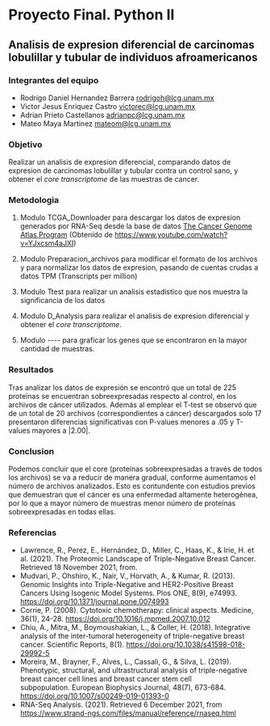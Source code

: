 # Proyecto Final. Python II

## Analisis de expresion diferencial de carcinomas lobulillar y tubular de individuos afroamericanos 

### Integrantes del equipo 

- Rodrigo Daniel Hernandez Barrera [rodrigoh@lcg.unam.mx](mailto:rodrigoh@lcg.unam.mx) 
- Victor Jesus Enriquez Castro [victorec@lcg.unam.mx](mailto:victorec@lcg.unam.mx)
- Adrian Prieto Castellanos [adrianpc@lcg.unam.mx](mailto:adrianpc@lcg.unam.mx)
- Mateo Maya Martinez [mateom@lcg.unam.mx](mailto:mateom@lcg.unam.mx)



### Objetivo 

Realizar un analisis de expresion diferencial, comparando datos de expresion de carcinomas lobulillar y tubular contra un control sano, y obtener el *core transcriptome* de las muestras de cancer.



### Metodologia 

1. Modulo TCGA_Downloader para descargar  los datos de expresion generados por RNA-Seq desde la base de datos [The Cancer Genome Atlas Program](https://www.cancer.gov/about-nci/organization/ccg/research/structural-genomics/tcga) (Obtenido de https://www.youtube.com/watch?v=YJxcsm4aJXI)

2. Modulo Preparacion_archivos para modificar el formato de los archivos y para normalizar los datos de expresion, pasando de cuentas crudas a datos TPM (Transcripts per million)
3. Modulo Ttest para realizar un analisis estadistico que nos muestra la significancia de los datos
4. Modulo D_Analysis para realizar el analisis de expresion diferencial y obtener el *core transcriptome*. 
5. Modulo ---- para graficar los genes que se encontraron en la mayor cantidad de muestras. 



### Resultados 

Tras analizar los datos de expresión se encontró que un total de 225 proteínas se encuentran sobreexpresadas respecto al control, en los archivos de cáncer utilizados. Además al emplear el T-test se observó que de un total de 20 archivos (correspondientes a cáncer) descargados solo 17 presentaron diferencias significativas con P-values menores a .05 y T-values mayores a |2.00|.


### Conclusion

Podemos concluir que el core (proteínas sobreexpresadas a través de todos los archivos) se va a reducir de manera gradual, conforme aumentamos el número de archivos analizados. Esto es contundente con estudios previos que demuestran que el cáncer es una enfermedad altamente heterogénea, por lo que a mayor número de muestras menor número de proteínas sobreexpresadas en todas ellas.

### Referencias

+ Lawrence, R., Perez, E., Hernández, D., Miller, C., Haas, K., & Irie, H. et al. (2021). The Proteomic Landscape of Triple-Negative Breast Cancer. Retrieved 18 November 2021, from.
+ Mudvari, P., Ohshiro, K., Nair, V., Horvath, A., & Kumar, R. (2013). Genomic Insights into Triple-Negative and HER2-Positive Breast Cancers Using Isogenic Model Systems. Plos ONE, 8(9), e74993. https://doi.org/10.1371/journal.pone.0074993
+ Corrie, P. (2008). Cytotoxic chemotherapy: clinical aspects. Medicine, 36(1), 24-28. https://doi.org/10.1016/j.mpmed.2007.10.012
+ Chiu, A., Mitra, M., Boymoushakian, L., & Coller, H. (2018). Integrative analysis of the inter-tumoral heterogeneity of triple-negative breast cancer. Scientific Reports, 8(1). https://doi.org/10.1038/s41598-018-29992-5
+ Moreira, M., Brayner, F., Alves, L., Cassali, G., & Silva, L. (2019). Phenotypic, structural, and ultrastructural analysis of triple-negative breast cancer cell lines and breast cancer stem cell subpopulation. European Biophysics Journal, 48(7), 673-684. https://doi.org/10.1007/s00249-019-01393-0
+ RNA-Seq Analysis. (2021). Retrieved 6 December 2021, from https://www.strand-ngs.com/files/manual/reference/rnaseq.html
